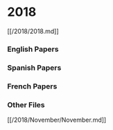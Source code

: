 # 2018

[[/2018/2018.md]]

### English Papers
### Spanish Papers
### French Papers

### Other Files
[[/2018/November/November.md]]
